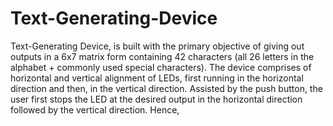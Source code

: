 # Text-Generating-Device
Text-Generating Device, is built with the primary objective of giving out outputs in a 6x7 matrix form containing 42 characters (all 26 letters in the alphabet + commonly used special characters). The device comprises of horizontal and vertical alignment of LEDs, first running in the horizontal direction and then, in the vertical direction. Assisted by the push button, the user first stops the LED at the desired output in the horizontal direction followed by the vertical direction. Hence,
